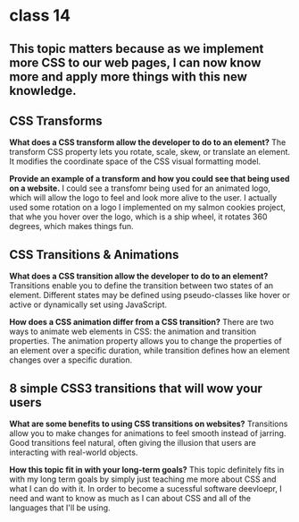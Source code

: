 # class 14

## This topic matters because as we implement more CSS to our web pages, I can now know more and apply more things with this new knowledge. 

## CSS Transforms

**What does a CSS transform allow the developer to do to an element?**
The transform CSS property lets you rotate, scale, skew, or translate an element. It modifies the coordinate space of the CSS visual formatting model.

**Provide an example of a transform and how you could see that being used on a website.**
I could see a transfomr being used for an animated logo, which will allow the logo to feel and look more alive to the user. I actually used some rotation on a logo I implemented on my salmon cookies project, that whe you hover over the logo, which is a ship wheel, it rotates 360 degrees, which makes things fun.

## CSS Transitions & Animations

**What does a CSS transition allow the developer to do to an element?**
Transitions enable you to define the transition between two states of an element. Different states may be defined using pseudo-classes like hover or active or dynamically set using JavaScript.

**How does a CSS animation differ from a CSS transition?**
There are two ways to animate web elements in CSS: the animation and transition properties. The animation property allows you to change the properties of an element over a specific duration, while transition defines how an element changes over a specific duration.

## 8 simple CSS3 transitions that will wow your users

**What are some benefits to using CSS transitions on websites?**
Transitions allow you to make changes for animations to feel smooth instead of jarring. Good transitions feel natural, often giving the illusion that users are interacting with real-world objects.

**How this topic fit in with your long-term goals?**
This topic definitely fits in with my long term goals by simply just teaching me more about CSS and what I can do with it. In order to become a sucessful software deevloepr, I need and want to know as much as I can about CSS and all of the languages that I'll be using.